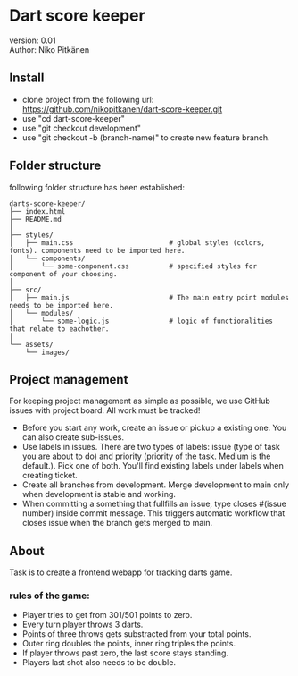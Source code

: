 # Dart score keeper

version: 0.01  
Author: Niko Pitkänen

## Install

- clone project from the following url: https://github.com/nikopitkanen/dart-score-keeper.git
- use "cd dart-score-keeper"
- use "git checkout development" 
- use "git checkout -b (branch-name)" to create new feature branch. 

## Folder structure

following folder structure has been established:
```
darts-score-keeper/
├── index.html
├── README.md
│
├── styles/
│   ├── main.css                        # global styles (colors, fonts). components need to be imported here.
│   └── components/
│       └── some-component.css          # specified styles for component of your choosing.
│
├── src/
│   ├── main.js                         # The main entry point modules needs to be imported here.
│   └── modules/
│       └── some-logic.js               # logic of functionalities that relate to eachother. 
│    
└── assets/
    └── images/
```

## Project management

For keeping project management as simple as possible, we use GitHub issues with project board. All work must be tracked!
- Before you start any work, create an issue or pickup a existing one. You can also create sub-issues.
- Use labels in issues. There are two types of labels: issue (type of task you are about to do) and priority (priority of the task. Medium is the default.). Pick one of both. You'll find existing labels under labels when creating ticket.
- Create all branches from development. Merge development to main only when development is stable and working.
- When committing a something that fullfills an issue, type closes #(issue number) inside commit message. This triggers automatic workflow that closes issue when the branch gets merged to main.

## About

Task is to create a frontend webapp for tracking darts game.

### rules of the game:

- Player tries to get from 301/501 points to zero.
- Every turn player throws 3 darts.
- Points of three throws gets substracted from your total points.
- Outer ring doubles the points, inner ring triples the points.
- If player throws past zero, the last score stays standing.
- Players last shot also needs to be double. 

